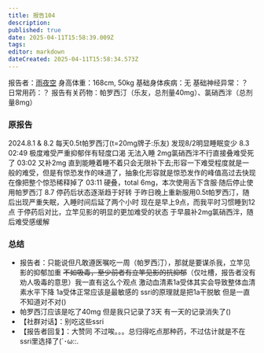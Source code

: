 ```yaml
---
title: 报告104
description: 
published: true
date: 2025-04-11T15:58:39.009Z
tags: 
editor: markdown
dateCreated: 2025-04-11T15:58:34.573Z
---
```


报告者：[雨夜空](/00%E9%9B%A8%E5%A4%9C%E7%A9%BA%E7%9A%84%E5%AE%87%E5%AE%99%E5%AE%89%E5%85%A8%E7%94%B3%E6%98%8E/)
身高体重：168cm, 50kg
基础身体疾病：无
基础神经异常：？
日常用药：？
报告有关药物：帕罗西汀（乐友，总剂量40mg）、氯硝西泮（总剂量8mg）

### 原报告
2024.8.1 & 8.2
每天0.5t帕罗西汀(t=20mg牌子:乐友)
发现8/2明显睡眠变少
8.3
02:49 极度难受严重抑郁伴有轻度口渴 无法入睡 2mg氯硝西泮不行直接叠难受死了
03:02 又补2mg 直到能睡着睡不着只会无限补下去;形容一下难受程度就是一般的难受，但是有惊恐发作的味道了，抽象化形容就是惊恐发作的峰值高过去快现在像把整个惊恐稀释掉了
03:11 硬叠，total 6mg，本次使用舌下含服·随后停止使用帕罗西汀
8.7
停药后状态逐渐趋于好转
于昨日晚上重新服用0.5t帕罗西汀，随后出现严重失眠，入睡时间后延了两个小时
现在是早上9点，而我平时习惯睡到12点
于停药后对比，立竿见影的明显的更加难受的状态
于早晨补2mg氯硝西泮，随后难受感缓解

### 总结
- 报告者：只能说但凡敢遵医嘱吃一周（帕罗西汀），那就是要谋杀我，立竿见影的抑郁加重 <s>不如吸毒，至少前者有立竿见影的抗抑郁</s>（仅吐槽，报告者没有劝人吸毒的意思）我一直有这么个观点 激动血清素1a受体其实会导致整体血清素水平下降 1a受体正常应该是最敏感的 ssri的原理就是把1a干脱敏 但是一直不知道对不对()
- 帕罗西汀应该是吃了40mg 但是我只记录了3天 有一天的记录消失了()
- 【社群对话】：别吃这些ssri
- 【报告者回复】：大赞同 不过唉。。。总归得吃点那种药，不过估计就是不在ssri里选择了(´･ω::.  
